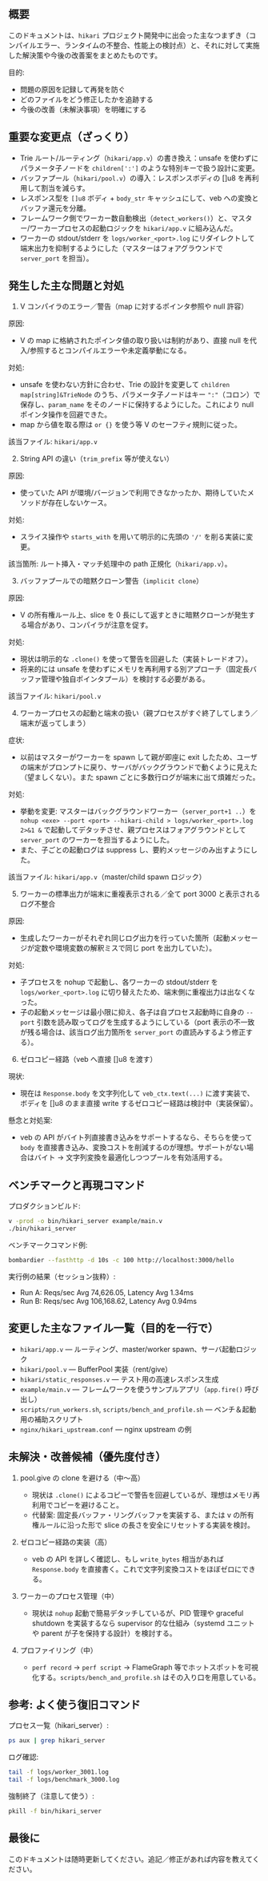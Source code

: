 ## 概要

このドキュメントは、`hikari` プロジェクト開発中に出会った主なつまずき（コンパイルエラー、ランタイムの不整合、性能上の検討点）と、それに対して実施した解決策や今後の改善案をまとめたものです。

目的:

- 問題の原因を記録して再発を防ぐ
- どのファイルをどう修正したかを追跡する
- 今後の改善（未解決事項）を明確にする

## 重要な変更点（ざっくり）

- Trie ルート/ルーティング（`hikari/app.v`）の書き換え：unsafe を使わずにパラメータ子ノードを `children[':']` のような特別キーで扱う設計に変更。
- バッファプール（`hikari/pool.v`）の導入：レスポンスボディの []u8 を再利用して割当を減らす。
- レスポンス型を `[]u8` ボディ + `body_str` キャッシュにして、veb への変換とバッファ還元を分離。
- フレームワーク側でワーカー数自動検出（`detect_workers()`）と、マスター/ワーカープロセスの起動ロジックを `hikari/app.v` に組み込んだ。
- ワーカーの stdout/stderr を `logs/worker_<port>.log` にリダイレクトして端末出力を抑制するようにした（マスターはフォアグラウンドで `server_port` を担当）。

## 発生した主な問題と対処

1. V コンパイラのエラー／警告（map に対するポインタ参照や null 許容）

原因:

- V の map に格納されたポインタ値の取り扱いは制約があり、直接 null を代入/参照するとコンパイルエラーや未定義挙動になる。

対処:

- unsafe を使わない方針に合わせ、Trie の設計を変更して `children map[string]&TrieNode` のうち、パラメータ子ノードはキー `":"`（コロン）で保存し、`param_name` をそのノードに保持するようにした。これにより null ポインタ操作を回避できた。
- map から値を取る際は `or {}` を使う等 V のセーフティ規則に従った。

該当ファイル: `hikari/app.v`

2. String API の違い（`trim_prefix` 等が使えない）

原因:

- 使っていた API が環境/バージョンで利用できなかったか、期待していたメソッドが存在しないケース。

対処:

- スライス操作や `starts_with` を用いて明示的に先頭の `'/'` を削る実装に変更。

該当箇所: ルート挿入・マッチ処理中の path 正規化（`hikari/app.v`）。

3. バッファプールでの暗黙クローン警告（`implicit clone`）

原因:

- V の所有権ルール上、slice を 0 長にして返すときに暗黙クローンが発生する場合があり、コンパイラが注意を促す。

対処:

- 現状は明示的な `.clone()` を使って警告を回避した（実装トレードオフ）。
- 将来的には unsafe を使わずにメモリを再利用する別アプローチ（固定長バッファ管理や独自ポインタプール）を検討する必要がある。

該当ファイル: `hikari/pool.v`

4. ワーカープロセスの起動と端末の扱い（親プロセスがすぐ終了してしまう／端末が返ってしまう）

症状:

- 以前はマスターがワーカーを spawn して親が即座に exit したため、ユーザの端末がプロンプトに戻り、サーバがバックグラウンドで動くように見えた（望ましくない）。また spawn ごとに多数行ログが端末に出て煩雑だった。

対処:

- 挙動を変更: マスターはバックグラウンドワーカー（`server_port+1 ..`）を `nohup <exe> --port <port> --hikari-child > logs/worker_<port>.log 2>&1 &` で起動してデタッチさせ、親プロセスはフォアグラウンドとして `server_port` のワーカーを担当するようにした。
- また、子ごとの起動ログは suppress し、要約メッセージのみ出すようにした。

該当ファイル: `hikari/app.v`（master/child spawn ロジック）

5. ワーカーの標準出力が端末に重複表示される／全て port 3000 と表示されるログ不整合

原因:

- 生成したワーカーがそれぞれ同じログ出力を行っていた箇所（起動メッセージが定数や環境変数の解釈ミスで同じ port を出力していた）。

対処:

- 子プロセスを nohup で起動し、各ワーカーの stdout/stderr を `logs/worker_<port>.log` に切り替えたため、端末側に重複出力は出なくなった。
- 子の起動メッセージは最小限に抑え、各子は自プロセス起動時に自身の `--port` 引数を読み取ってログを生成するようにしている（port 表示の不一致が残る場合は、該当ログ出力箇所を `server_port` の直読みするよう修正する）。

6. ゼロコピー経路（veb へ直接 []u8 を渡す）

現状:

- 現在は `Response.body` を文字列化して `veb_ctx.text(...)` に渡す実装で、ボディを []u8 のまま直接 write するゼロコピー経路は検討中（実装保留）。

懸念と対処案:

- veb の API がバイト列直接書き込みをサポートするなら、そちらを使って `body` を直接書き込み、変換コストを削減するのが理想。サポートがない場合はバイト → 文字列変換を最適化しつつプールを有効活用する。

## ベンチマークと再現コマンド

プロダクションビルド:

```bash
v -prod -o bin/hikari_server example/main.v
./bin/hikari_server
```

ベンチマークコマンド例:

```bash
bombardier --fasthttp -d 10s -c 100 http://localhost:3000/hello
```

実行例の結果（セッション抜粋）:

- Run A: Reqs/sec Avg 74,626.05, Latency Avg 1.34ms
- Run B: Reqs/sec Avg 106,168.62, Latency Avg 0.94ms

## 変更した主なファイル一覧（目的を一行で）

- `hikari/app.v` — ルーティング、master/worker spawn、サーバ起動ロジック
- `hikari/pool.v` — BufferPool 実装（rent/give）
- `hikari/static_responses.v` — テスト用の高速レスポンス生成
- `example/main.v` — フレームワークを使うサンプルアプリ（`app.fire()` 呼び出し）
- `scripts/run_workers.sh`, `scripts/bench_and_profile.sh` — ベンチ＆起動用の補助スクリプト
- `nginx/hikari_upstream.conf` — nginx upstream の例

## 未解決・改善候補（優先度付き）

1. pool.give の clone を避ける（中〜高）

   - 現状は `.clone()` によるコピーで警告を回避しているが、理想はメモリ再利用でコピーを避けること。
   - 代替案: 固定長バッファ・リングバッファを実装する、または v の所有権ルールに沿った形で slice の長さを安全にリセットする実装を検討。

2. ゼロコピー経路の実装（高）

   - veb の API を詳しく確認し、もし `write_bytes` 相当があれば `Response.body` を直接書く。これで文字列変換コストをほぼゼロにできる。

3. ワーカーのプロセス管理（中）

   - 現状は `nohup` 起動で簡易デタッチしているが、PID 管理や graceful shutdown を実装するなら supervisor 的な仕組み（systemd ユニットや parent が子を保持する設計）を検討する。

4. プロファイリング（中）
   - `perf record` → `perf script` → FlameGraph 等でホットスポットを可視化する。`scripts/bench_and_profile.sh` はその入り口を用意している。

## 参考: よく使う復旧コマンド

プロセス一覧（hikari_server）:

```bash
ps aux | grep hikari_server
```

ログ確認:

```bash
tail -f logs/worker_3001.log
tail -f logs/benchmark_3000.log
```

強制終了（注意して使う）:

```bash
pkill -f bin/hikari_server
```

## 最後に

このドキュメントは随時更新してください。追記／修正があれば内容を教えてください。

